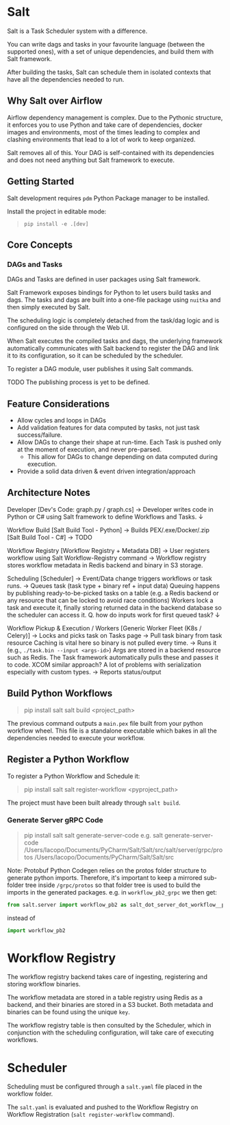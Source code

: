 # Salt
Salt is a Task Scheduler system with a difference.

You can write dags and tasks in your favourite language (between the supported ones), with a set of unique dependencies, 
and build them with Salt framework.

After building the tasks, Salt can schedule them in isolated contexts that have all the dependencies needed to run.

## Why Salt over Airflow
Airflow dependency management is complex. Due to the Pythonic structure, it enforces you to use Python and take care
of dependencies, docker images and environments, most of the times leading to complex and clashing environments
that lead to a lot of work to keep organized.

Salt removes all of this. Your DAG is self-contained with its dependencies and does not need anything but Salt framework
to execute.

## Getting Started
Salt development requires `pdm` Python Package manager to be installed.

Install the project in editable mode:

>`pip install -e .[dev]`


## Core Concepts
### DAGs and Tasks
DAGs and Tasks are defined in user packages using Salt framework.

Salt Framework exposes bindings for Python to let users build tasks and dags. 
The tasks and dags are built into a one-file package using `nuitka` and then simply executed by Salt.

The scheduling logic is completely detached from the task/dag logic and is configured on the side through the Web UI.

When Salt executes the compiled tasks and dags, the underlying framework automatically communicates with Salt backend
to register the DAG and link it to its configuration, so it can be scheduled by the scheduler.

To register a DAG module, user publishes it using Salt commands. 

TODO
The publishing process is yet to be defined.

## Feature Considerations
* Allow cycles and loops in DAGs
* Add validation features for data computed by tasks, not just task success/failure. 
* Allow DAGs to change their shape at run-time. Each Task is pushed only at the moment of execution, and never pre-parsed.
  * This allow for DAGs to change depending on data computed during execution.
* Provide a solid data driven & event driven integration/approach

## Architecture Notes

Developer
[Dev's Code: graph.py / graph.cs]
    → Developer writes code in Python or C# using Salt framework to define Workflows and Tasks.
    ↓

Workflow Build
[Salt Build Tool - Python]
    → Builds PEX/.exe/Docker/.zip
[Salt Build Tool - C#]
    → TODO

Workflow Registry
[Workflow Registry + Metadata DB]
    → User registers workflow using Salt Workflow-Registry command
    → Workflow registry stores workflow metadata in Redis backend and binary in S3 storage.

Scheduling
[Scheduler]
    → Event/Data change triggers workflows or task runs.
    → Queues task (task type + binary ref + input data)
        Queuing happens by publishing ready-to-be-picked tasks on a table (e.g. a Redis backend or any resource that can be locked to avoid race conditions)
        Workers lock a task and execute it, finally storing returned data in the backend database so the scheduler can access it.
        Q. how do inputs work for first queued task?
    ↓

Workflow Pickup & Execution / Workers
[Generic Worker Fleet (K8s / Celery)]
    → Locks and picks task on Tasks page
    → Pull task binary from task resource
        Caching is vital here so binary is not pulled every time.
    → Runs it (e.g., `./task.bin --input <args-id>`)
        Args are stored in a backend resource such as Redis. The Task framework automatically pulls these and passes it to code.
        XCOM similar approach? A lot of problems with serialization especially with custom types.
    → Reports status/output

## Build Python Workflows
> pip install salt
> salt build <project_path>

The previous command outputs a `main.pex` file built from your python workflow wheel.
This file is a standalone executable which bakes in all the dependencies needed to execute your workflow.

## Register a Python Workflow
To register a Python Workflow and Schedule it:
> pip install salt
> salt register-workflow <pyproject_path>

The project must have been built already through `salt build`.

### Generate Server gRPC Code
> pip install salt
> salt generate-server-code 
e.g.
> salt generate-server-code /Users/Iacopo/Documents/PyCharm/Salt/Salt/src/salt/server/grpc/protos /Users/Iacopo/Documents/PyCharm/Salt/Salt/src

Note: Protobuf Python Codegen relies on the protos folder structure to generate python imports.
Therefore, it's important to keep a mirrored sub-folder tree inside `/grpc/protos` so that folder tree is used to build
the imports in the generated packages.
e.g. in `workflow_pb2_grpc` we then get:

```python
from salt.server import workflow_pb2 as salt_dot_server_dot_workflow__pb2
```
instead of 
```python
import workflow_pb2
```

# Workflow Registry
The workflow registry backend takes care of ingesting, registering and storing workflow binaries.

The workflow metadata are stored in a table registry using Redis as a backend, and their binaries are stored in
a S3 bucket.
Both metadata and binaries can be found using the unique `key`.

The workflow registry table is then consulted by the Scheduler, which in conjunction with the scheduling 
configuration, will take care of executing workflows.

# Scheduler
Scheduling must be configured through a `salt.yaml` file placed in the workflow folder.

The `salt.yaml` is evaluated and pushed to the Workflow Registry on Workflow Registration (`salt register-workflow` command).

